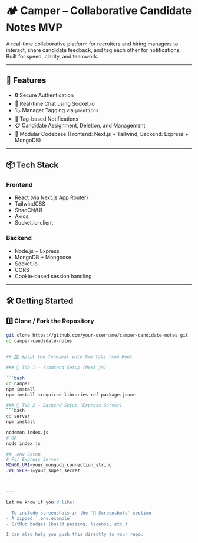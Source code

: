# 🏕️ Camper – Collaborative Candidate Notes MVP

A real-time collaborative platform for recruiters and hiring managers to interact, share candidate feedback, and tag each other for notifications. Built for speed, clarity, and teamwork.

---

## 🚀 Features

- 🔒 Secure Authentication
- 💬 Real-time Chat using Socket.io
- 🏷️ Manager Tagging via `@mentions`
- 🔔 Tag-based Notifications
- 📋 Candidate Assignment, Deletion, and Management
- 🧩 Modular Codebase (Frontend: Next.js + Tailwind, Backend: Express + MongoDB)

---

## 📦 Tech Stack

### Frontend

- React (via Next.js App Router)
- TailwindCSS
- ShadCN/UI
- Axios
- Socket.io-client

### Backend

- Node.js + Express
- MongoDB + Mongoose
- Socket.io
- CORS
- Cookie-based session handling

---

## 🛠️ Getting Started

### 1️⃣ Clone / Fork the Repository

```bash
git clone https://github.com/your-username/camper-candidate-notes.git
cd camper-candidate-notes


## 2️⃣ Split the Terminal into Two Tabs from Root

### 📂 Tab 1 – Frontend Setup (Next.js)

```bash
cd camper
npm install
npm install <required libraries ref package.json>

### 📂 Tab 2 – Backend Setup (Express Server)
```bash
cd server
npm install

nodemon index.js
# OR
node index.js

## .env Setup
# For Express Server
MONGO_URI=your_mongodb_connection_string
JWT_SECRET=your_super_secret



---

Let me know if you'd like:

- To include screenshots in the `📸 Screenshots` section
- A zipped `.env.example`
- GitHub badges (build passing, license, etc.)

I can also help you push this directly to your repo.

